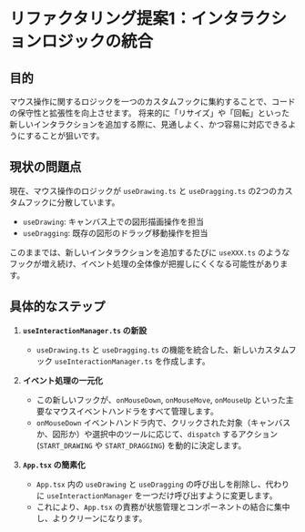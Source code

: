 # リファクタリング提案1：インタラクションロジックの統合

## 目的

マウス操作に関するロジックを一つのカスタムフックに集約することで、コードの保守性と拡張性を向上させます。
将来的に「リサイズ」や「回転」といった新しいインタラクションを追加する際に、見通しよく、かつ容易に対応できるようにすることが狙いです。

## 現状の問題点

現在、マウス操作のロジックが `useDrawing.ts` と `useDragging.ts` の2つのカスタムフックに分散しています。

- `useDrawing`: キャンバス上での図形描画操作を担当
- `useDragging`: 既存の図形のドラッグ移動操作を担当

このままでは、新しいインタラクションを追加するたびに `useXXX.ts` のようなフックが増え続け、イベント処理の全体像が把握しにくくなる可能性があります。

## 具体的なステップ

1.  **`useInteractionManager.ts` の新設**
    - `useDrawing.ts` と `useDragging.ts` の機能を統合した、新しいカスタムフック `useInteractionManager.ts` を作成します。

2.  **イベント処理の一元化**
    - この新しいフックが、`onMouseDown`, `onMouseMove`, `onMouseUp` といった主要なマウスイベントハンドラをすべて管理します。
    - `onMouseDown` イベントハンドラ内で、クリックされた対象（キャンバスか、図形か）や選択中のツールに応じて、`dispatch` するアクション (`START_DRAWING` や `START_DRAGGING`) を動的に決定します。

3.  **`App.tsx` の簡素化**
    - `App.tsx` 内の `useDrawing` と `useDragging` の呼び出しを削除し、代わりに `useInteractionManager` を一つだけ呼び出すように変更します。
    - これにより、`App.tsx` の責務が状態管理とコンポーネントの結合に集中し、よりクリーンになります。

